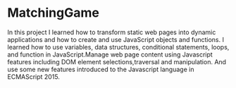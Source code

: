 # MatchingGame

In this project I learned how to transform static web pages into dynamic applications and how to create and use JavaScript objects and functions. I learned how to use variables, data structures, conditional statements, loops, and function in JavaScript.Manage web page content using Javascript features including DOM element selections,traversal and manipulation. And use some new features introduced to the Javascript language in ECMAScript 2015.
